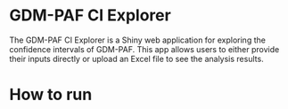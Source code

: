 # GDM-PAF CI Explorer
The GDM-PAF CI Explorer is a Shiny web application for exploring the confidence intervals of GDM-PAF. This app allows users to either provide their inputs directly or upload an Excel file to see the analysis results. 

# How to run
